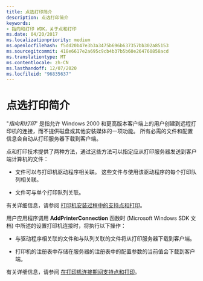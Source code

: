 ```yaml
---
title: 点选打印简介
description: 点选打印简介
keywords:
- 指向和打印 WDK，关于点和打印
ms.date: 04/20/2017
ms.localizationpriority: medium
ms.openlocfilehash: f5dd20b47e3b3a3475b696b637357bb302a85153
ms.sourcegitcommit: 418e6617e2a695c9cb4b37b5b60e264760858acd
ms.translationtype: MT
ms.contentlocale: zh-CN
ms.lasthandoff: 12/07/2020
ms.locfileid: "96835637"
---
```

# <a name="introduction-to-point-and-print"></a>点选打印简介





"*指向和打印*" 是指允许 Windows 2000 和更高版本客户端上的用户创建到远程打印机的连接，而不提供磁盘或其他安装媒体的一项功能。 所有必需的文件和配置信息会自动从打印服务器下载到客户端。

点和打印技术提供了两种方法，通过这些方法可以指定应从打印服务器发送到客户端计算机的文件：

-   文件可以与打印机驱动程序相关联。 这些文件与使用该驱动程序的每个打印队列相关联。

-   文件可与单个打印队列关联。

有关详细信息，请参阅 [打印机安装过程中的支持点和打印](supporting-point-and-print-during-printer-installations.md)。

用户应用程序调用 **AddPrinterConnection** 函数时 (Microsoft Windows SDK 文档) 中所述的设置打印机连接时，将执行以下操作：

-   与驱动程序相关联的文件和与队列关联的文件将从打印服务器下载到客户端。

-   打印机的注册表中存储在服务器的注册表中的配置参数的当前值会下载到客户端。

有关详细信息，请参阅 [在打印机连接期间支持点和打印](supporting-point-and-print-during-printer-connections.md)。

 

 




